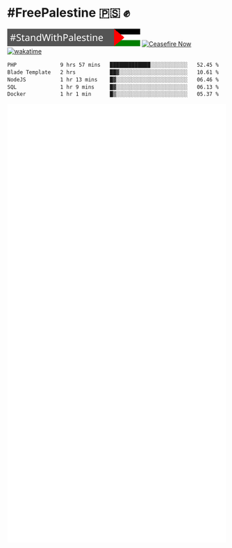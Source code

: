 # #FreePalestine 🇵🇸 ✊

[![github](https://raw.githubusercontent.com/saedyousef/StandWithPalestine/main/badges/flat/StandWithPalestine.svg)](https://github.com/saedyousef/StandWithPalestine)
[![Ceasefire Now](https://badge.techforpalestine.org/default)](https://techforpalestine.org/learn-more)
[![wakatime](https://wakatime.com/badge/user/03bf07e2-4c78-4826-8603-8922f0241061.svg)](https://wakatime.com/@03bf07e2-4c78-4826-8603-8922f0241061)
<!-- [![committers.top badge](https://user-badge.committers.top/jordan_private/saedyousef.svg)](https://user-badge.committers.top/jordan_private/saedyousef) -->

<!-- ![Profile Views](https://visitor-badge.glitch.me/badge?page_id=saedyousef.saedyousef&left_color=grey&right_color=blue&left_text=👀+Profile+Views) -->



<!-- <img src="https://github-readme-stats.vercel.app/api?username=saedyousef&show_icons=true&count_private=true" width="100%" /> --> 

<!--START_SECTION:waka-->

```txt
PHP              9 hrs 57 mins   █████████████░░░░░░░░░░░░   52.45 %
Blade Template   2 hrs           ██▓░░░░░░░░░░░░░░░░░░░░░░   10.61 %
NodeJS           1 hr 13 mins    █▓░░░░░░░░░░░░░░░░░░░░░░░   06.46 %
SQL              1 hr 9 mins     █▓░░░░░░░░░░░░░░░░░░░░░░░   06.13 %
Docker           1 hr 1 min      █▒░░░░░░░░░░░░░░░░░░░░░░░   05.37 %
```

<!--END_SECTION:waka-->
    
<!-- ![github contribution grid snake animation](https://raw.githubusercontent.com/saedyousef/saedyousef/output/github-contribution-grid-snake.svg) -->


![Metrics](./github-metrics.svg)